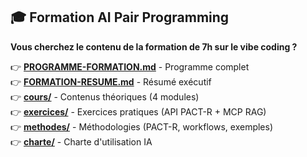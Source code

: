 ## 🎓 Formation AI Pair Programming

**Vous cherchez le contenu de la formation de 7h sur le vibe coding ?**

👉 **[PROGRAMME-FORMATION.md](PROGRAMME-FORMATION.md)** - Programme complet  
👉 **[FORMATION-RESUME.md](FORMATION-RESUME.md)** - Résumé exécutif  
👉 **[cours/](cours/)** - Contenus théoriques (4 modules)  
👉 **[exercices/](exercices/)** - Exercices pratiques (API PACT-R + MCP RAG)  
👉 **[methodes/](methodes/)** - Méthodologies (PACT-R, workflows, exemples)  
👉 **[charte/](charte/)** - Charte d'utilisation IA
